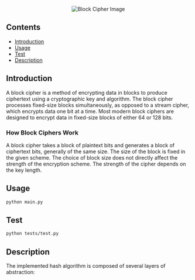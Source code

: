 <p align="center">
<img alt = "Block Cipher Image"
    src="https://imgs.search.brave.com/q-Pt0EhgNWnFfgFNgPyyLwGFON2k9pP0GqsFzY1fpoE/rs:fit:860:0:0/g:ce/aHR0cHM6Ly93d3cu/dHV0b3JpYWxzcG9p/bnQuY29tL2NyeXB0/b2dyYXBoeS9pbWFn/ZXMvYmxvY2tfY2lw/aGVyLmpwZw">
</p>


## Contents

- [Introduction](#introduction)
- [Usage](#usage)
- [Test](#Test)
- [Description](#description)

## Introduction
A block cipher is a method of encrypting data in blocks to produce ciphertext using a cryptographic key and algorithm. The block cipher processes fixed-size blocks simultaneously, as opposed to a stream cipher, which encrypts data one bit at a time. Most modern block ciphers are designed to encrypt data in fixed-size blocks of either 64 or 128 bits.

### How Block Ciphers Work

A block cipher takes a block of plaintext bits and generates a block of ciphertext bits, generally of the same size. The size of the block is fixed in the given scheme. The choice of block size does not directly affect the strength of the encryption scheme. The strength of the cipher depends on the key length.

## Usage
```bash
python main.py
```

## Test
```bash
python tests/test.py
```

## Description
The implemented hash algorithm is composed of several layers of abstraction:

